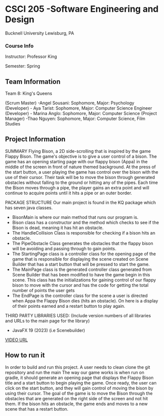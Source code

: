 # CSCI 205 -Software Engineering and Design
Bucknell University  Lewisburg, PA

### Course Info
Instructor: Professor King

Semester: Spring

## Team Information 
Team 8: King's Queens

(Scrum Master) -Angel Sousani: Sophomore, Major: Psychology   
(Developer) - Aya Tarist: Sophomore, Major: Computer Science Engineer
(Developer) - Marina Anglo: Sophomore, Major: Computer Science
(Project Manager) -Thao Nguyen: Sophomore, Major: Computer Science, Film Studies

## Project Information
SUMMARY
Flying Bison, a 2D side-scrolling that is inspired by the game Flappy Bison. 
The game's objective is to give a user control of a bison. The game has an opening starting
page with our flappy bison (Appa) in the middle of the screen in front of nature
themed background. At the press of the start button, a user playing the game has control
over the bison with the use of their cursor. Their task will be to move the bison 
through generated obstacles without falling to the ground or hitting any of the pipes. 
Each time the Bison moves through a pipe, the player gains an extra point and will
continue to acquire points until it hits a pipe or an outer border.

PACKAGE STRUCTURE
Our main project is found in the KQ package which has seven java classes. 
- BisonMain is where our main method that runs our program is. 
- Bison class has a constructor and the method which checks to see if the Bison is 
dead, meaning it has hit an obstacle.
- The HandleCollision Class is responsible for checking if a bison hits an obstacle.
- The PipeObstacle Class generates the obstacles that the flappy bison will be avoiding and
passing through to gain points. 
- The StartingPage class is a controller class for the opening page of the game that
is responsible for displaying the scene created on Scene Builder that has a start button
that will be pressed to start the game.
- The MainPage class is the generated controller class generated from Scene Builder
that has been modified to have the game begin in this scene. This class has the 
initializations for gaining control of our flappy bison to move with the cursor and has
the code for getting the total number of points the user gets
- The EndPage is the controller class for the scene a user is directed when Appa the Flappy
Bison dies (hits an obstacle). On here is a display of their points earned and a restart
button to play again.


THIRD PARTY LIBRARIES USED: (Include version numbers of all libraries and URLs to the main page for the library)
- JavaFX 19 (2023) (i.e Scenebuilder)


[VIDEO URL](https://mediaspace.bucknell.edu/media/King%27s+Queens+%28CSCI+205%29+Final+Project+Video/1_dehgskeg)

## How to run it
In order to build and run this project. A user needs to clean clone the git repository and run
the main 
The way our game works is when run on gradle, it should generate an opening page that displays
the Flappy Bison title and a start button to begin playing the game. Once ready, the user can click on
the start button, and they will gain control of moving the bison by using their cursor. The goal of the game
is to move the Bison through the obstacles that are generated on the right side of the screen and not hit 
them. If the bison hits an obstacle, the game ends and moves to a new scene that has a restart button.
